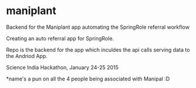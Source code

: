 # maniplant
Backend for the Maniplant app automating the SpringRole referral workflow

Creating an auto referral app for SpringRole.

Repo is the backend for the app which inculdes the api calls serving data to the Andriod App.

Science India Hackathon, January 24-25 2015

*name's a pun on all the 4 people being associated with Manipal :D
